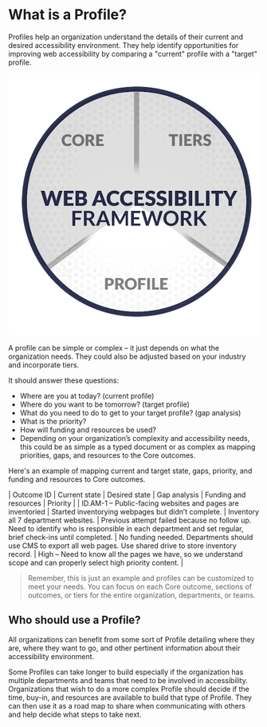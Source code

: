 # What is a Profile?

Profiles help an organization understand the details of their current and desired accessibility environment. They help identify opportunities for improving web accessibility by comparing a "current" profile with a "target" profile.

![Pie graphic with the three pieces of the Web Accessibility Framework: Core, Tiers, and Profile. Profiles is highlighted.](../images/web-accessibility-framework-parts-profile.png)

A profile can be simple or complex – it just depends on what the organization needs. They could also be adjusted based on your industry and incorporate tiers.

It should answer these questions:

* Where are you at today? (current profile)
* Where do you want to be tomorrow? (target profile)
* What do you need to do to get to your target profile? (gap analysis)
* What is the priority?
* How will funding and resources be used?
* Depending on your organization’s complexity and accessibility needs, this could be as simple as a typed document or as complex as mapping priorities, gaps, and resources to the Core outcomes.

Here's an example of mapping current and target state, gaps, priority, and funding and resources to Core outcomes.

| Outcome ID | Current state | Desired state | Gap analysis | Funding and resources | Priority |
| ID.AM-1 – Public-facing websites and pages are inventoried | Started inventorying webpages but didn’t complete. | Inventory all 7 department websites. | Previous attempt failed because no follow up. Need to identify who is responsible in each department and set regular, brief check-ins until completed. | No funding needed. Departments should use CMS to export all web pages. Use shared drive to store inventory record. | High – Need to know all the pages we have, so we understand scope and can properly select high priority content. |

> Remember, this is just an example and profiles can be customized to meet your needs. You can focus on each Core outcome, sections of outcomes, or tiers for the entire organization, departments, or teams.

## Who should use a Profile?

All organizations can benefit from some sort of Profile detailing where they are, where they want to go, and other pertinent information about their accessibility environment.

Some Profiles can take longer to build especially if the organization has multiple departments and teams that need to be involved in accessibility. Organizations that wish to do a more complex Profile should decide if the time, buy-in, and resources are available to build that type of Profile. They can then use it as a road map to share when communicating with others and help decide what steps to take next.

